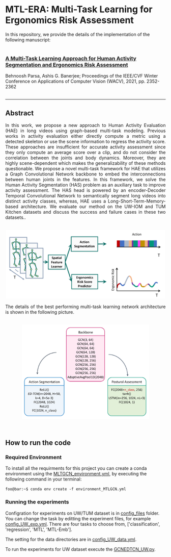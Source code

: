 # MTL-ERA: Multi-Task Learning for Ergonomics Risk Assessment


In this repository, we provide the details of the implementation of the following manuscript: <br> <br>


### [A Multi-Task Learning Approach for Human Activity Segmentation and Ergonomics Risk Assessment](https://openaccess.thecvf.com/content/WACV2021/html/Parsa_A_Multi-Task_Learning_Approach_for_Human_Activity_Segmentation_and_Ergonomics_WACV_2021_paper.html)

Behnoosh Parsa, Ashis G. Banerjee; Proceedings of the IEEE/CVF Winter Conference on Applications of Computer Vision (WACV), 2021, pp. 2352-2362 <br> <br>


---

## Abstract

<div align="justify"> In this work, we propose a new approach to Human Activity Evaluation (HAE) in long videos using graph-based multi-task modeling. Previous works in activity evaluation either directly compute a metric using a detected skeleton or use the scene information to regress the activity score. These approaches are insufficient for accurate activity assessment since they only compute an average score over a clip, and do not consider the correlation between the joints and body dynamics. Moreover, they are highly scene-dependent which makes the generalizability of these methods questionable. We propose a novel multi-task framework for HAE that utilizes a Graph Convolutional Network backbone to embed the interconnections between human joints in the features. In this framework, we solve the Human Activity Segmentation (HAS) problem as an auxiliary task to improve activity assessment. The HAS head is powered by an encoder-Decoder Temporal Convolutional Network to semantically segment long videos into distinct activity classes, whereas, HAE uses a Long-Short-Term-Memory-based architecture. We evaluate our method on the UW-IOM and TUM Kitchen datasets and discuss the success and failure cases in these two datasets.. </div> <br>
<p align="center">
  <img width="500" src="https://github.com/BehnooshParsa/MTL-ERA/blob/master/figures/PipelineIdea.png">
</p> 
<div align="justify"> The details of the best performing multi-task learning network architecture is shown in the following picture. </div>
&nbsp;
<p align="center">
  <img width="400" src="https://github.com/BehnooshParsa/MTL-ERA/blob/master/figures/net.png">
</p> <br> 

## How to run the code
### Required Environment 
To install all the requirments for this project you can create a conda environment using the [MLTGCN_environment.yml](https://github.com/BehnooshParsa/MTL-ERA/blob/master/MLTGCN_environment.yml), by executing the following command in your terminal:

```console
foo@bar:~$ conda env create -f environment_MTLGCN.yml
```
### Running the experiments
Configration for experiments on UW/TUM dataset is in [config_files](https://github.com/BehnooshParsa/MTL-ERA/tree/master/config_files) folder. You can change the task by editting the experiment files, for example [config_UW_exp.yml](https://github.com/BehnooshParsa/MTL-ERA/blob/master/config_files/config_UW_exp.yml).
There are four tasks to choose from, ['classification', 'regression', 'MTL', 'MTL-Emb']. 

The setting for the data directories are in [config_UW_data.yml](https://github.com/BehnooshParsa/MTL-ERA/blob/master/config_files/config_UW_data.yml).

To run the experiments for UW dataset execute the [GCNEDTCN_UW.py](https://github.com/BehnooshParsa/MTL-ERA/blob/master/run/GCNEDTCN_UW.py).

